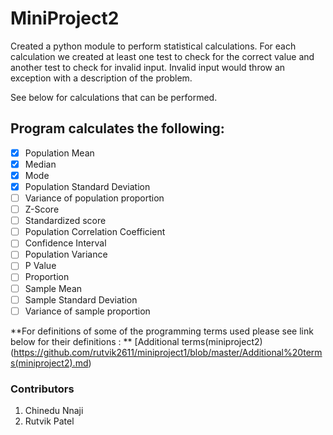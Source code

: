 # **MiniProject2**
Created a python module to perform statistical calculations. For each calculation we created at least one test to check for the correct value and another test to check for invalid input.  Invalid input would throw an exception with a description of the problem.

See below for calculations that can be performed.

## **Program calculates the following:**
- [X] Population Mean
- [X] Median
- [X] Mode
- [X] Population Standard Deviation
- [ ] Variance of population proportion
- [ ] Z-Score
- [ ] Standardized score
- [ ] Population Correlation Coefficient
- [ ] Confidence Interval
- [ ] Population Variance
- [ ] P Value
- [ ] Proportion
- [ ] Sample Mean
- [ ] Sample Standard Deviation
- [ ] Variance of sample proportion

**For definitions of some of the programming terms used please see link below for their definitions  :
** [Additional terms(miniproject2)(https://github.com/rutvik2611/miniproject1/blob/master/Additional%20terms(miniproject2).md)


### Contributors
1. Chinedu Nnaji
2. Rutvik Patel
